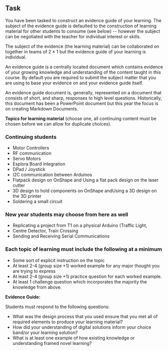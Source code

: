 
## Task

You have been tasked to construct an evidence guide of your learning.
The subject of the evidence guide is defaulted to the construction of
learning material for other students to consume (see below) -- however
the subject can be negotiated with the teacher for individual interest
or skills.

The subject of the evidence (the learning material) can be collaborated
on together in teams of 2 ± 1 but the evidence guide of your learning is
individual.

An evidence guide is a centrally located document which contains
evidence of your growing knowledge and understanding of the content
taught in this course. By default you are required to submit the subject
matter that you are using to base your evidence on and your evidence
guide itself.

An evidence guide document is, generally, represented on a document that
consists of short, and sharp, responses to high level questions.
Historically, this document has been a PowerPoint document but this year
the focus is on creating Markdown Documents.

**Topics for learning material** (choose one, all continuing content
must be chosen before we can allow for duplicate choices).

### Continuing students

* Motor Controllers
* RF communication
* Servo Motors
* Esplora Board integration
* DPad / Joystick
* I2C communication between Arduinos
* Flatpack design on OnShape and Using a flat pack design on the laser cutter
* 3D design to hold components on OnShape andUsing a 3D design on the 3D printer
* Soldering a small circuit

### New year students may choose from here as well

* Replicating a project from T1 on a physical Arduino (Traffic Light,
* Centre Detector, Train Crossing
* Sending and Receiving Serial Communications

### Each topic of learning must include the following at a minimum

* Some sort of explicit instruction on the topic
* At least 2-4 (group size +1) worked example for any major thought you are trying to express
* At least 2-4 (group size +1)  practice question for each worked example.
* At least 1 challenge question which incorporates the majority the knowledge from above.

**Evidence Guide:**

Students must respond to the following questions:

* What was the design process that you used ensure that you met all of required elements to produce your learning material?
* How did your understanding of digital solutions inform your choice band/or your learning solution?
* What is at least one example of how existing knowledge or understanding framed novel learning?